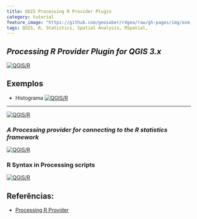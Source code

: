 ```yaml
---
title: QGIS Processing R Provider Plugin
category: tutorial
feature_image: "https://github.com/geosaber/r4geo/raw/gh-pages/img/osm_bkground.png"
tags: QGIS, R, Statistics, Spatial Analysis, RSpatial, 
---
```

## ***Processing R Provider Plugin for QGIS 3.x***
[![QGIS/R](https://github.com/geosaber/r4geo/raw/gh-pages/img/rplugin.png)](https://github.com/north-road/qgis-processing-r)

## Exemplos
- Histograma
[![QGIS/R](https://github.com/geosaber/r4geo/raw/gh-pages/img/rhisto.png)](https://github.com/north-road/qgis-processing-r)
---
[![QGIS/R](https://github.com/geosaber/r4geo/raw/gh-pages/img/rplots.png)](https://github.com/north-road/qgis-processing-r)

### *A Processing provider for connecting to the R statistics framework*
[![QGIS/R](https://github.com/geosaber/r4geo/raw/gh-pages/img/rprocessing.png)](https://github.com/north-road/qgis-processing-r)

### R Syntax in Processing scripts
[![QGIS/R](https://github.com/geosaber/r4geo/raw/gh-pages/img/rsyntax.png)](https://docs.qgis.org/testing/en/docs/training_manual/processing/r_syntax.html)

## Referências:
- [Processing R Provider](https://plugins.qgis.org/plugins/processing_r)
